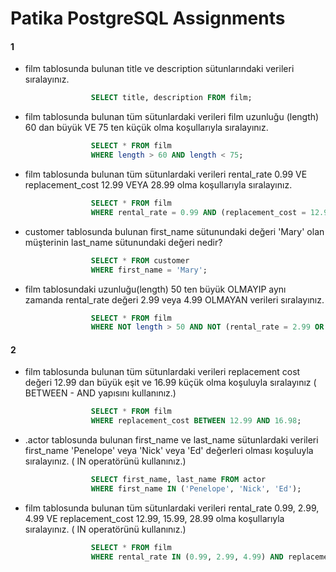 # Patika PostgreSQL Assignments
#### 1

- film tablosunda bulunan title ve description sütunlarındaki verileri sıralayınız.
```sql
                  SELECT title, description FROM film;
```

- film tablosunda bulunan tüm sütunlardaki verileri film uzunluğu (length) 60 dan büyük VE 75 ten küçük olma koşullarıyla sıralayınız.
```sql
                  SELECT * FROM film
                  WHERE length > 60 AND length < 75;
```

- film tablosunda bulunan tüm sütunlardaki verileri rental_rate 0.99 VE replacement_cost 12.99 VEYA 28.99 olma koşullarıyla sıralayınız.
```sql
                  SELECT * FROM film
                  WHERE rental_rate = 0.99 AND (replacement_cost = 12.99 OR replacement_cost = 28.99);
```

- customer tablosunda bulunan first_name sütunundaki değeri 'Mary' olan müşterinin last_name sütunundaki değeri nedir?
```sql
                  SELECT * FROM customer
                  WHERE first_name = 'Mary';
```

- film tablosundaki uzunluğu(length) 50 ten büyük OLMAYIP aynı zamanda rental_rate değeri 2.99 veya 4.99 OLMAYAN verileri sıralayınız.
```sql
                  SELECT * FROM film
                  WHERE NOT length > 50 AND NOT (rental_rate = 2.99 OR rental_rate = 4.99);
```

#### 2

- film tablosunda bulunan tüm sütunlardaki verileri replacement cost değeri 12.99 dan büyük eşit ve 16.99 küçük olma koşuluyla sıralayınız ( BETWEEN - AND yapısını kullanınız.)
```sql
                  SELECT * FROM film
                  WHERE replacement_cost BETWEEN 12.99 AND 16.98;
```

- .actor tablosunda bulunan first_name ve last_name sütunlardaki verileri first_name 'Penelope' veya 'Nick' veya 'Ed' değerleri olması koşuluyla sıralayınız. ( IN operatörünü kullanınız.)

```sql
                  SELECT first_name, last_name FROM actor
                  WHERE first_name IN ('Penelope', 'Nick', 'Ed');
```

- film tablosunda bulunan tüm sütunlardaki verileri rental_rate 0.99, 2.99, 4.99 VE replacement_cost 12.99, 15.99, 28.99 olma koşullarıyla sıralayınız. ( IN operatörünü kullanınız.)

```sql
                  SELECT * FROM film
                  WHERE rental_rate IN (0.99, 2.99, 4.99) AND replacement_cost IN (12.99, 15.99, 28.99);
```

